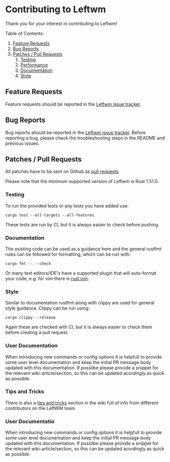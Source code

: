 # Contributing to Leftwm

Thank you for your interest in contributing to Leftwm!

Table of Contents:

1. [Feature Requests](#feature-requests)
2. [Bug Reports](#bug-reports)
3. [Patches / Pull Requests](#patches--pull-requests)
    1. [Testing](#testing)
    2. [Performance](#performance)
    3. [Documentation](#documentation)
    4. [Style](#style)

## Feature Requests

Feature requests should be reported in the
[Leftwm issue tracker](https://github.com/leftwm/leftwm/issues).

## Bug Reports

Bug reports should be reported in the
[Leftwm issue tracker](https://github.com/leftwm/leftwm/issues). 
Before reporting a bug, please check the troubleshooting steps in the README and previous issues.

## Patches / Pull Requests

All patches have to be sent on Github as [pull requests](https://github.com/leftwm/leftwm/pulls).

Please note that the minimum supported version of Leftwm is Rust 1.51.0. 

### Testing

To run the provided tests or any tests you have added use:

```
cargo test --all-targets --all-features
```
These tests are run by CI, but it is always easier to check before pushing.

### Documentation

The existing code can be used as a guidance here and the general rustfmt rules can be followed for formatting, which can be run with:
```
cargo fmt -- --check
```
Or many text editors/IDE's have a supported plugin that will auto-format your code, e.g. for vim there is [rust.vim](https://github.com/rust-lang/rust.vim).

### Style

Similar to documentation rustfmt along with clippy are used for general style guidance. Clippy can be run using:
```
cargo clippy --release
```
Again these are checked with CI, but it is always easier to check them before creating a pull request.

### User Documentation

When introducing new commands or config options it is helpfull to provide some user level documentation and keep the initial PR message body updated with this documentation.
If possilbe please provide a snippet for the relevant wiki-article/section, so this can be updated acordingly as quick as possible.

### Tips and Tricks

There is also a [tips and tricks](https://github.com/leftwm/leftwm/wiki/Contributing-to-Leftwm---Tips-and-Tricks) section in the wiki full of info from different contributors on the LeftWM team.

### User Documentatio

When introducing new commands or config options it is helpfull to provide some user level documentation and keep the initial PR message body updated with this documentation.
If possilbe please provide a snippet for the relevant wiki-article/section, so this can be updated acordingly as quick as possible.
